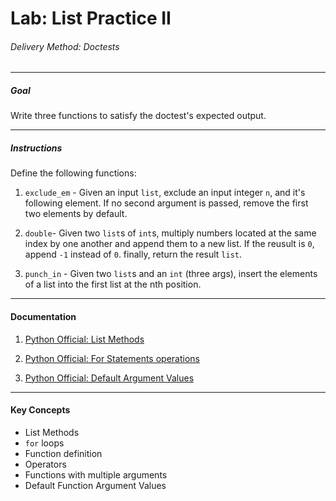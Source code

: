 # Lab: List Practice II

###### Delivery Method: Doctests

--------------

##### Goal

Write three functions to satisfy the doctest's expected output.


--------------------

##### Instructions

Define the following functions:


1. `exclude_em` - Given an input `list`, exclude an input integer `n`, and it's following element.  If no second argument is passed, remove the first two elements by default.

1. `double`- Given two `list`s of `int`s, multiply numbers located at the same index by one another and append them to a new list. If the reusult is `0`, append `-1` instead of `0`.  finally, return the result `list`.

1. `punch_in` - Given two `list`s and an `int` (three args), insert the elements of a list into the first list at the nth position.

-------------------

#### Documentation

1. [Python Official: List Methods](https://docs.python.org/3/tutorial/datastructures.html)

1. [Python Official: For Statements operations](https://docs.python.org/3/tutorial/controlflow.html#for-statements)

1. [Python Official: Default Argument Values](https://docs.python.org/3/tutorial/controlflow.html#default-argument-values)

----------------------

#### Key Concepts

- List Methods
- `for` loops
- Function definition
- Operators
- Functions with multiple arguments
- Default Function Argument Values
